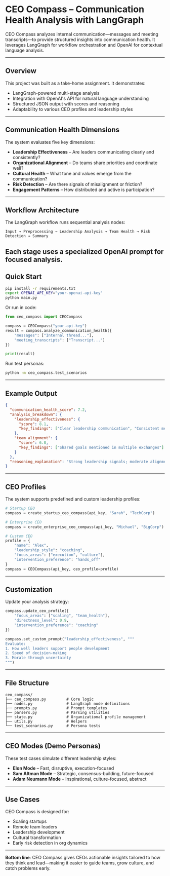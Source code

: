 # CEO Compass – Communication Health Analysis with LangGraph

CEO Compass analyzes internal communication—messages and meeting transcripts—to provide structured insights into communication health. It leverages LangGraph for workflow orchestration and OpenAI for contextual language analysis.

---

## Overview

This project was built as a take-home assignment. It demonstrates:

* LangGraph-powered multi-stage analysis
* Integration with OpenAI's API for natural language understanding
* Structured JSON output with scores and reasoning
* Adaptability to various CEO profiles and leadership styles 

---

## Communication Health Dimensions

The system evaluates five key dimensions:

* **Leadership Effectiveness** – Are leaders communicating clearly and consistently?
* **Organizational Alignment** – Do teams share priorities and coordinate well?
* **Cultural Health** – What tone and values emerge from the communication?
* **Risk Detection** – Are there signals of misalignment or friction?
* **Engagement Patterns** – How distributed and active is participation?

---

## Workflow Architecture

The LangGraph workflow runs sequential analysis nodes:

```
Input → Preprocessing → Leadership Analysis → Team Health → Risk Detection → Summary
```

Each stage uses a specialized OpenAI prompt for focused analysis.
---

## Quick Start

```bash
pip install -r requirements.txt
export OPENAI_API_KEY="your-openai-api-key"
python main.py
```

Or run in code:

```python
from ceo_compass import CEOCompass

compass = CEOCompass("your-api-key")
result = compass.analyze_communication_health({
    "messages": ["Internal thread..."],
    "meeting_transcripts": ["Transcript..."]
})

print(result)
```

Run test personas:

```bash
python -m ceo_compass.test_scenarios
```

---

## Example Output

```json
{
  "communication_health_score": 7.2,
  "analysis_breakdown": {
    "leadership_effectiveness": {
      "score": 8.1,
      "key_findings": ["Clear leadership communication", "Consistent messaging"]
    },
    "team_alignment": {
      "score": 6.8,
      "key_findings": ["Shared goals mentioned in multiple exchanges"]
    }
  },
  "reasoning_explanation": "Strong leadership signals; moderate alignment gaps."
}
```

---

## CEO Profiles

The system supports predefined and custom leadership profiles:

```python
# Startup CEO
compass = create_startup_ceo_compass(api_key, "Sarah", "TechCorp")

# Enterprise CEO
compass = create_enterprise_ceo_compass(api_key, "Michael", "BigCorp")

# Custom CEO
profile = {
    "name": "Alex",
    "leadership_style": "coaching",
    "focus_areas": ["execution", "culture"],
    "intervention_preference": "hands_off"
}
compass = CEOCompass(api_key, ceo_profile=profile)
```

---

## Customization

Update your analysis strategy:

```python
compass.update_ceo_profile({
    "focus_areas": ["scaling", "team_health"],
    "directness_level": 0.9,
    "intervention_preference": "coaching"
})

compass.set_custom_prompt("leadership_effectiveness", """
Evaluate:
1. How well leaders support people development
2. Speed of decision-making
3. Morale through uncertainty
""")
```

---

## File Structure

```text
ceo_compass/
├── ceo_compass.py         # Core logic
├── nodes.py               # LangGraph node definitions
├── prompts.py             # Prompt templates
├── parsers.py             # Parsing utilities
├── state.py               # Organizational profile management
├── utils.py               # Helpers
└── test_scenarios.py      # Persona tests
```

---

## CEO Modes (Demo Personas)

These test cases simulate different leadership styles:

* **Elon Mode** – Fast, disruptive, execution-focused
* **Sam Altman Mode** – Strategic, consensus-building, future-focused
* **Adam Neumann Mode** – Inspirational, culture-focused, abstract

---

## Use Cases

CEO Compass is designed for:

* Scaling startups
* Remote team leaders
* Leadership development
* Cultural transformation
* Early risk detection in org dynamics 

---

**Bottom line**: CEO Compass gives CEOs actionable insights tailored to how they think and lead—making it easier to guide teams, grow culture, and catch problems early.